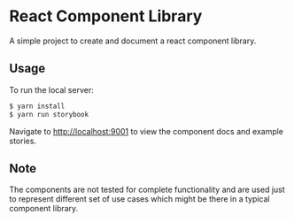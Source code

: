 # React Component Library 
A simple project to create and document a react component library.

## Usage

To run the local server:

```bash
$ yarn install
$ yarn run storybook
```

Navigate to [http://localhost:9001](http://localhost:9001) to view the component docs and example stories.

## Note

The components are not tested for complete functionality and are used just to represent different set of use cases which might be there in a typical component library.
